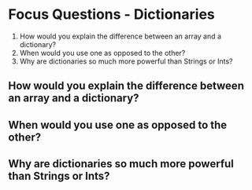 # Focus Questions - Dictionaries

1. How would you explain the difference between an array and a dictionary?
2. When would you use one as opposed to the other?
3. Why are dictionaries so much more powerful than Strings or Ints?

## How would you explain the difference between an array and a dictionary?


## When would you use one as opposed to the other?


## Why are dictionaries so much more powerful than Strings or Ints?
